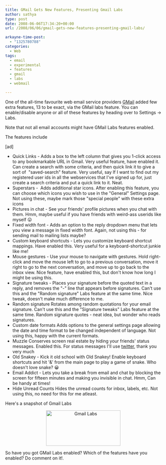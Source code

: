 ```yaml
---
title: GMail Gets New Features, Presenting Gmail Labs
author: sathya
type: post
date: 2008-06-06T17:34:20+00:00
url: /2008/06/06/gmail-gets-new-features-presenting-gmail-labs/

arkayne-time-post:
  - "1325780788"
categories:
  - Web
tags:
  - email
  - experimental
  - features
  - gmail
  - labs
  - webmail

---
```

One of the all-time favourite web email service providers [GMail][1] added few extra features, 13 to be exact, via the GMail labs feature. You can enable/disable anyone or all of these features by heading over to Settings -> Labs.

Note that not all email accounts might have GMail Labs features enabled.

The features include

<!--more-->

[ad]

  * Quick Links - Adds a box to the left column that gives you 1-click access to any bookmarkable URL in Gmail. Very useful feature, have enabled it. Can create a search with some criteria, and then quick link it to give a sort of  "saved-search" feature. Very useful, say If I want to find out my registered user ids in all the webservices that I've signed up for, just create a search criteria and put a quick link to it. Neat.
  * Superstars -  Adds additional star icons. After enabling this feature, you can choose which icons you wish to use in the "General" Settings page. Not using these, maybe mark those "special people" with these extra icons
  * Pictures in chat - See your friends' profile pictures when you chat with them. Hmm, maybe useful if you have friends with weird-ass userids like myself 😛
  * Fixed width font - Adds an option to the reply dropdown menu that lets you view a message in fixed width font. Again, not using this - for sending mail to mailing lists maybe?
  * Custom keyboard shortcuts - Lets you customize keyboard shortcut mappings. Have enabled this. Very useful for a keyboard-shortcut junkie like me!
  * Mouse gestures - Use your mouse to navigate with gestures. Hold right-click and move the mouse left to go to a previous conversation, move it right to go to the next conversation, and move up to go back to the inbox view. Nice feature, have enabled this, but don't know how long I might be using this.
  * Signature tweaks - Places your signature before the quoted text in a reply, and removes the "-" line that appears before signatures. Can't use this and the "Random signature" Labs feature at the same time. Nice tweak, doesn't make much difference to me.
  * Random signature Rotates among random quotations for your email signature. Can't use this and the "Signature tweaks" Labs feature at the same time. Random signature quotes - neat idea, but wonder who reads signatures.
  * Custom date formats Adds options to the general settings page allowing the date and time format to be changed independent of language. Not using this, happy with the current formats.
  * Muzzle Conserves screen real estate by hiding your friends' status messages. Enabled this. For status messages I'll use <a href="https://twitter.com/" target="_blank">twitter</a>, thank you very much
  * Old Snakey - Kick it old school with Old Snakey! Enable keyboard shortcuts and hit '&' from the main page to play a game of snake. Who doesn't love snake? 😀
  * Email Addict - Lets you take a break from email and chat by blocking the screen for fifteen minutes and making you invisible in chat. Hmm, Can be handy at times!
  * Hide Unread Counts Hides the unread counts for inbox, labels, etc. Not using this, no need for this for me atleast.

Here's a snapshot of Gmail Labs

<p style="text-align: center;">
  <a href="https://www.flickr.com/photos/sathyabhat/2556540962/"><img class="aligncenter" src="https://farm3.static.flickr.com/2132/2556540962_10ccfd6540_m.jpg" alt="Gmail Labs" width="240" height="114" /></a>
</p>

So have you got GMail Labs enabled? Which of the features have you enabled? Do comment on it!.

 [1]: https://www.gmail.com/
